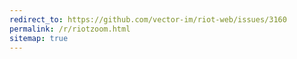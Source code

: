 ```yaml
---
redirect_to: https://github.com/vector-im/riot-web/issues/3160
permalink: /r/riotzoom.html
sitemap: true
---
```

